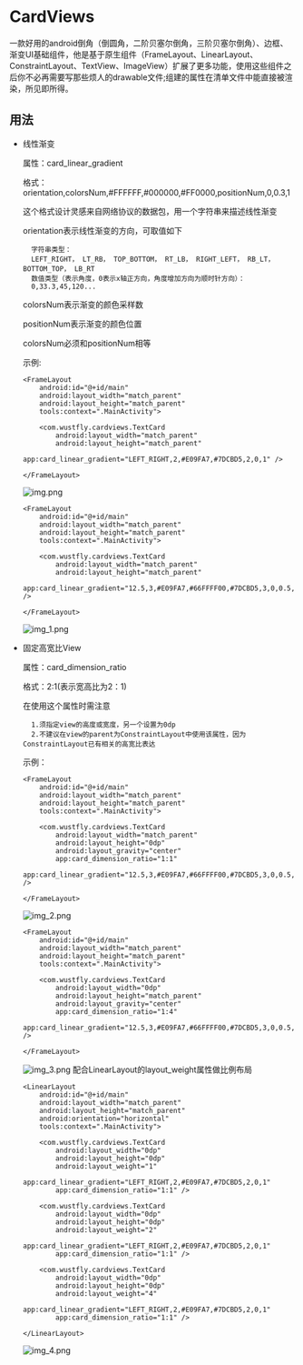 # CardViews
一款好用的android倒角（倒圆角，二阶贝塞尔倒角，三阶贝塞尔倒角）、边框、渐变UI基础组件，他是基于原生组件（FrameLayout、LinearLayout、ConstraintLayout、TextView、ImageView）扩展了更多功能，使用这些组件之后你不必再需要写那些烦人的drawable文件;组建的属性在清单文件中能直接被渲染，所见即所得。

## 用法
- 线性渐变 

    属性：card_linear_gradient   

    格式：orientation,colorsNum,#FFFFFF,#000000,#FF0000,positionNum,0,0.3,1

    这个格式设计灵感来自网络协议的数据包，用一个字符串来描述线性渐变

    orientation表示线性渐变的方向，可取值如下

        字符串类型：
        LEFT_RIGHT， LT_RB， TOP_BOTTOM， RT_LB， RIGHT_LEFT， RB_LT， BOTTOM_TOP， LB_RT
        数值类型（表示角度，0表示x轴正方向，角度增加方向为顺时针方向）：
        0,33.3,45,120...
    
    colorsNum表示渐变的颜色采样数

    positionNum表示渐变的颜色位置

    colorsNum必须和positionNum相等
    
    示例:
    ```
    <FrameLayout
        android:id="@+id/main"
        android:layout_width="match_parent"
        android:layout_height="match_parent"
        tools:context=".MainActivity">

        <com.wustfly.cardviews.TextCard
            android:layout_width="match_parent"
            android:layout_height="match_parent"
            app:card_linear_gradient="LEFT_RIGHT,2,#E09FA7,#7DCBD5,2,0,1" />

    </FrameLayout>
    ```
    ![img.png](pics/img.png)
    ```
    <FrameLayout
        android:id="@+id/main"
        android:layout_width="match_parent"
        android:layout_height="match_parent"
        tools:context=".MainActivity">

        <com.wustfly.cardviews.TextCard
            android:layout_width="match_parent"
            android:layout_height="match_parent"
            app:card_linear_gradient="12.5,3,#E09FA7,#66FFFF00,#7DCBD5,3,0,0.5,1" />

    </FrameLayout>
    ```
    ![img_1.png](pics/img_1.png)

- 固定高宽比View

    属性：card_dimension_ratio

    格式：2:1(表示宽高比为2：1)

    在使用这个属性时需注意

        1.须指定view的高度或宽度，另一个设置为0dp
        2.不建议在view的parent为ConstraintLayout中使用该属性，因为ConstraintLayout已有相关的高宽比表达

    示例：
    ```
    <FrameLayout
        android:id="@+id/main"
        android:layout_width="match_parent"
        android:layout_height="match_parent"
        tools:context=".MainActivity">

        <com.wustfly.cardviews.TextCard
            android:layout_width="match_parent"
            android:layout_height="0dp"
            android:layout_gravity="center"
            app:card_dimension_ratio="1:1"
            app:card_linear_gradient="12.5,3,#E09FA7,#66FFFF00,#7DCBD5,3,0,0.5,1" />

    </FrameLayout>
    ```
    ![img_2.png](pics/img_2.png)
    ```
    <FrameLayout
        android:id="@+id/main"
        android:layout_width="match_parent"
        android:layout_height="match_parent"
        tools:context=".MainActivity">

        <com.wustfly.cardviews.TextCard
            android:layout_width="0dp"
            android:layout_height="match_parent"
            android:layout_gravity="center"
            app:card_dimension_ratio="1:4"
            app:card_linear_gradient="12.5,3,#E09FA7,#66FFFF00,#7DCBD5,3,0,0.5,1" />

    </FrameLayout>
    ```
    ![img_3.png](pics/img_3.png)
    配合LinearLayout的layout_weight属性做比例布局
    ```
    <LinearLayout
        android:id="@+id/main"
        android:layout_width="match_parent"
        android:layout_height="match_parent"
        android:orientation="horizontal"
        tools:context=".MainActivity">

        <com.wustfly.cardviews.TextCard
            android:layout_width="0dp"
            android:layout_height="0dp"
            android:layout_weight="1"
            app:card_linear_gradient="LEFT_RIGHT,2,#E09FA7,#7DCBD5,2,0,1"
            app:card_dimension_ratio="1:1" />

        <com.wustfly.cardviews.TextCard
            android:layout_width="0dp"
            android:layout_height="0dp"
            android:layout_weight="2"
            app:card_linear_gradient="LEFT_RIGHT,2,#E09FA7,#7DCBD5,2,0,1"
            app:card_dimension_ratio="1:1" />

        <com.wustfly.cardviews.TextCard
            android:layout_width="0dp"
            android:layout_height="0dp"
            android:layout_weight="4"
            app:card_linear_gradient="LEFT_RIGHT,2,#E09FA7,#7DCBD5,2,0,1"
            app:card_dimension_ratio="1:1" />

    </LinearLayout>
    ```
    ![img_4.png](pics/img_4.png)
